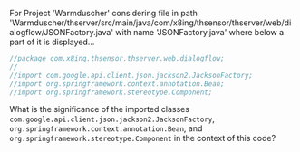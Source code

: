 For Project 'Warmduscher' considering file in path 'Warmduscher/thserver/src/main/java/com/x8ing/thsensor/thserver/web/dialogflow/JSONFactory.java' with name 'JSONFactory.java' where below a part of it is displayed... 

```java
//package com.x8ing.thsensor.thserver.web.dialogflow;
//
//import com.google.api.client.json.jackson2.JacksonFactory;
//import org.springframework.context.annotation.Bean;
//import org.springframework.stereotype.Component;
```

What is the significance of the imported classes `com.google.api.client.json.jackson2.JacksonFactory`, `org.springframework.context.annotation.Bean`, and `org.springframework.stereotype.Component` in the context of this code?